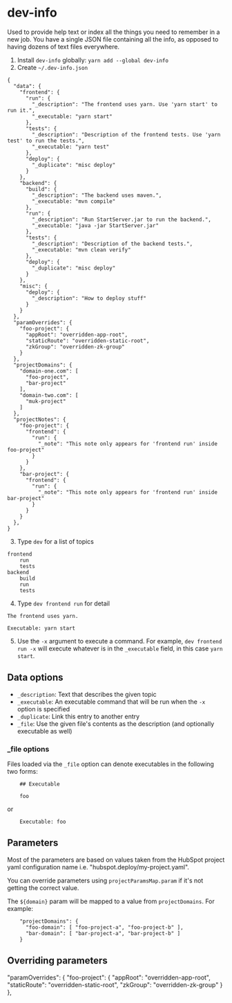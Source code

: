 # dev-info

Used to provide help text or index all the things you need to remember in a new job. You have a single JSON file containing all the info, as opposed to having dozens of text files everywhere.

1. Install `dev-info` globally: `yarn add --global dev-info`
2. Create `~/.dev-info.json`

```
{
  "data": {
    "frontend": {
      "run": {
        "_description": "The frontend uses yarn. Use 'yarn start' to run it.",
        "_executable: "yarn start"
      },
      "tests": {
        "_description": "Description of the frontend tests. Use 'yarn test' to run the tests.",
        "_executable: "yarn test"
      },
      "deploy": {
        "_duplicate": "misc deploy"
      }
    },
    "backend": {
      "build": {
        "_description": "The backend uses maven.",
        "_executable: "mvn compile"
      },
      "run": {
        "_description": "Run StartServer.jar to run the backend.",
        "_executable: "java -jar StartServer.jar"
      },
      "tests": {
        "_description": "Description of the backend tests.",
        "_executable: "mvn clean verify"
      },
      "deploy": {
        "_duplicate": "misc deploy"
      }
    },
    "misc": {
      "deploy": {
        "_description": "How to deploy stuff"
      }
    }
  },
  "paramOverrides": {
    "foo-project": {
      "appRoot": "overridden-app-root",
      "staticRoute": "overridden-static-root",
      "zkGroup": "overridden-zk-group"
    }
  },
  "projectDomains": {
    "domain-one.com": [
      "foo-project",
      "bar-project"
    ],
    "domain-two.com": [
      "muk-project"
    ]
  },
  "projectNotes": {
    "foo-project": {
      "frontend": {
        "run": {
          "_note": "This note only appears for 'frontend run' inside foo-project"
        }
      }
    },
    "bar-project": {
      "frontend": {
        "run": {
          "_note": "This note only appears for 'frontend run' inside bar-project"
        }
      }
    }
  },
}
```

3. Type `dev` for a list of topics

```
frontend
    run
    tests
backend
    build
    run
    tests
```

4. Type `dev frontend run` for detail

```
The frontend uses yarn.

Executable: yarn start
```

5. Use the `-x` argument to execute a command. For example, `dev frontend run -x` will execute whatever is in the `_executable` field, in this case `yarn start`.

## Data options

- `_description`: Text that describes the given topic
- `_executable`: An executable command that will be run when the `-x` option is specified
- `_duplicate`: Link this entry to another entry
- `_file`: Use the given file's contents as the description (and optionally executable as well)

### _file options

Files loaded via the `_file` option can denote executables in the following two forms:

```
    ## Executable

    foo
```
or
```
    Executable: foo
```

## Parameters

Most of the parameters are based on values taken from the HubSpot project yaml configuration name i.e. "hubspot.deploy/my-project.yaml".

You can override parameters using `projectParamsMap.param` if it's not getting the correct value.

The `${domain}` param will be mapped to a value from `projectDomains`. For example:
```
    "projectDomains": {
      "foo-domain": [ "foo-project-a", "foo-project-b" ],
      "bar-domain": [ "bar-project-a", "bar-project-b" ]
    }
```

## Overriding parameters

  "paramOverrides": {
    "foo-project": {
      "appRoot": "overridden-app-root",
      "staticRoute": "overridden-static-root",
      "zkGroup": "overridden-zk-group"
    }
  },
